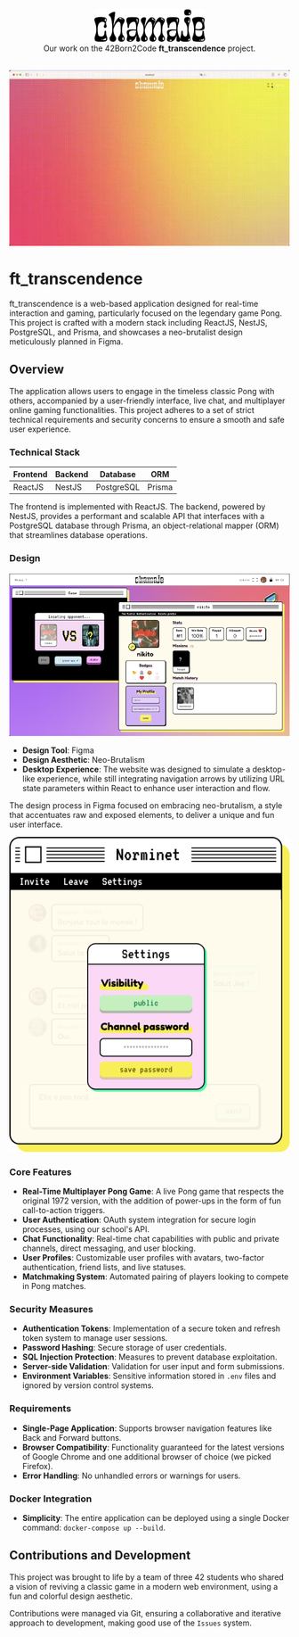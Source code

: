 <p align="center">
<img src="images/chamaje.png" width="200px" alt="chamaje logo" /><br />
Our work on the 42Born2Code <b>ft_transcendence</b> project.<br /><br />
</p>

<p align="center">
<img src="images/chamaje.gif" alt="chamaje preview gif" /><br />
</p>

# ft_transcendence

ft_transcendence is a web-based application designed for real-time interaction and gaming, particularly focused on the legendary game Pong. This project is crafted with a modern stack including ReactJS, NestJS, PostgreSQL, and Prisma, and showcases a neo-brutalist design meticulously planned in Figma.

## Overview

The application allows users to engage in the timeless classic Pong with others, accompanied by a user-friendly interface, live chat, and multiplayer online gaming functionalities. This project adheres to a set of strict technical requirements and security concerns to ensure a smooth and safe user experience.

### Technical Stack

| Frontend       | Backend | Database  | ORM      |
| -------------- | ------- | --------- | -------- |
| ReactJS        | NestJS  | PostgreSQL| Prisma   |

The frontend is implemented with ReactJS. The backend, powered by NestJS, provides a performant and scalable API that interfaces with a PostgreSQL database through Prisma, an object-relational mapper (ORM) that streamlines database operations.

### Design

<p align="center">
<img src="images/desktopscreenshot.png" alt="screenshot of the homepage of the website">
</p>

- **Design Tool**: Figma
- **Design Aesthetic**: Neo-Brutalism
- **Desktop Experience**: The website was designed to simulate a desktop-like experience, while still integrating navigation arrows by utilizing URL state parameters within React to enhance user interaction and flow.

The design process in Figma focused on embracing neo-brutalism, a style that accentuates raw and exposed elements, to deliver a unique and fun user interface.

<p align="center">
<img src="images/window.png" alt="window design">
</p>

### Core Features

- **Real-Time Multiplayer Pong Game**: A live Pong game that respects the original 1972 version, with the addition of power-ups in the form of fun call-to-action triggers.
- **User Authentication**: OAuth system integration for secure login processes, using our school's API.
- **Chat Functionality**: Real-time chat capabilities with public and private channels, direct messaging, and user blocking.
- **User Profiles**: Customizable user profiles with avatars, two-factor authentication, friend lists, and live statuses.
- **Matchmaking System**: Automated pairing of players looking to compete in Pong matches.

### Security Measures

- **Authentication Tokens**: Implementation of a secure token and refresh token system to manage user sessions.
- **Password Hashing**: Secure storage of user credentials.
- **SQL Injection Protection**: Measures to prevent database exploitation.
- **Server-side Validation**: Validation for user input and form submissions.
- **Environment Variables**: Sensitive information stored in `.env` files and ignored by version control systems.

### Requirements

- **Single-Page Application**: Supports browser navigation features like Back and Forward buttons.
- **Browser Compatibility**: Functionality guaranteed for the latest versions of Google Chrome and one additional browser of choice (we picked Firefox).
- **Error Handling**: No unhandled errors or warnings for users.

### Docker Integration

- **Simplicity**: The entire application can be deployed using a single Docker command: `docker-compose up --build`.

## Contributions and Development

This project was brought to life by a team of three 42 students who shared a vision of reviving a classic game in a modern web environment, using a fun and colorful design aesthetic. 

Contributions were managed via Git, ensuring a collaborative and iterative approach to development, making good use of the `Issues` system.